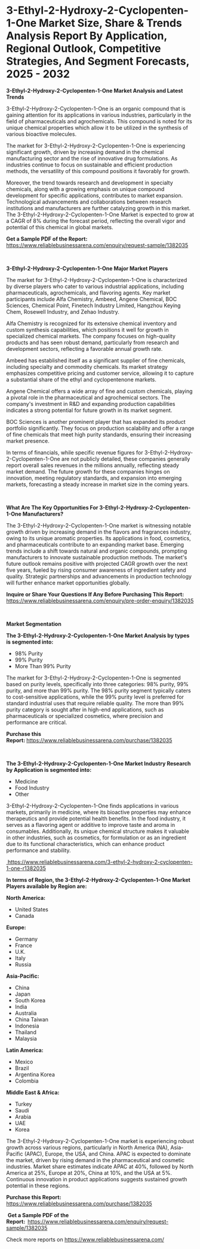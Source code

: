 <p><h1>3-Ethyl-2-Hydroxy-2-Cyclopenten-1-One Market Size, Share & Trends Analysis Report By Application, Regional Outlook, Competitive Strategies, And Segment Forecasts, 2025 - 2032</h1></p><p><strong>3-Ethyl-2-Hydroxy-2-Cyclopenten-1-One Market Analysis and Latest Trends</strong></p>
<p><p>3-Ethyl-2-Hydroxy-2-Cyclopenten-1-One is an organic compound that is gaining attention for its applications in various industries, particularly in the field of pharmaceuticals and agrochemicals. This compound is noted for its unique chemical properties which allow it to be utilized in the synthesis of various bioactive molecules. </p><p>The market for 3-Ethyl-2-Hydroxy-2-Cyclopenten-1-One is experiencing significant growth, driven by increasing demand in the chemical manufacturing sector and the rise of innovative drug formulations. As industries continue to focus on sustainable and efficient production methods, the versatility of this compound positions it favorably for growth. </p><p>Moreover, the trend towards research and development in specialty chemicals, along with a growing emphasis on unique compound development for specific applications, contributes to market expansion. Technological advancements and collaborations between research institutions and manufacturers are further catalyzing growth in this market. The 3-Ethyl-2-Hydroxy-2-Cyclopenten-1-One Market is expected to grow at a CAGR of 8% during the forecast period, reflecting the overall vigor and potential of this chemical in global markets.</p></p>
<p><strong>Get a Sample PDF of the Report:&nbsp;</strong> <a href="https://www.reliablebusinessarena.com/enquiry/request-sample/1382035?utm_campaign=2238&utm_medium=2&utm_source=Github&utm_content=ia&utm_term=01022025&utm_id=3-ethyl-2-hydroxy-2-cyclopenten-1-one">https://www.reliablebusinessarena.com/enquiry/request-sample/1382035</a></p>
<p>&nbsp;</p>
<p><strong>3-Ethyl-2-Hydroxy-2-Cyclopenten-1-One Major Market Players</strong></p>
<p><p>The market for 3-Ethyl-2-Hydroxy-2-Cyclopenten-1-One is characterized by diverse players who cater to various industrial applications, including pharmaceuticals, agrochemicals, and flavoring agents. Key market participants include Alfa Chemistry, Ambeed, Angene Chemical, BOC Sciences, Chemical Point, Finetech Industry Limited, Hangzhou Keying Chem, Rosewell Industry, and Zehao Industry.</p><p>Alfa Chemistry is recognized for its extensive chemical inventory and custom synthesis capabilities, which positions it well for growth in specialized chemical markets. The company focuses on high-quality products and has seen robust demand, particularly from research and development sectors, reflecting a favorable annual growth rate.</p><p>Ambeed has established itself as a significant supplier of fine chemicals, including specialty and commodity chemicals. Its market strategy emphasizes competitive pricing and customer service, allowing it to capture a substantial share of the ethyl and cyclopentenone markets.</p><p>Angene Chemical offers a wide array of fine and custom chemicals, playing a pivotal role in the pharmaceutical and agrochemical sectors. The company's investment in R&D and expanding production capabilities indicates a strong potential for future growth in its market segment.</p><p>BOC Sciences is another prominent player that has expanded its product portfolio significantly. They focus on production scalability and offer a range of fine chemicals that meet high purity standards, ensuring their increasing market presence.</p><p>In terms of financials, while specific revenue figures for 3-Ethyl-2-Hydroxy-2-Cyclopenten-1-One are not publicly detailed, these companies generally report overall sales revenues in the millions annually, reflecting steady market demand. The future growth for these companies hinges on innovation, meeting regulatory standards, and expansion into emerging markets, forecasting a steady increase in market size in the coming years.</p></p>
<p>&nbsp;</p>
<p><strong>What Are The Key Opportunities For 3-Ethyl-2-Hydroxy-2-Cyclopenten-1-One Manufacturers?</strong></p>
<p><p>The 3-Ethyl-2-Hydroxy-2-Cyclopenten-1-One market is witnessing notable growth driven by increasing demand in the flavors and fragrances industry, owing to its unique aromatic properties. Its applications in food, cosmetics, and pharmaceuticals contribute to an expanding market base. Emerging trends include a shift towards natural and organic compounds, prompting manufacturers to innovate sustainable production methods. The market's future outlook remains positive with projected CAGR growth over the next five years, fueled by rising consumer awareness of ingredient safety and quality. Strategic partnerships and advancements in production technology will further enhance market opportunities globally.</p></p>
<p><strong>Inquire or Share Your Questions If Any Before Purchasing This Report:</strong> <a href="https://www.reliablebusinessarena.com/enquiry/pre-order-enquiry/1382035?utm_campaign=2238&utm_medium=2&utm_source=Github&utm_content=ia&utm_term=01022025&utm_id=3-ethyl-2-hydroxy-2-cyclopenten-1-one">https://www.reliablebusinessarena.com/enquiry/pre-order-enquiry/1382035</a></p>
<p>&nbsp;</p>
<p><strong>Market Segmentation</strong></p>
<p><strong>The 3-Ethyl-2-Hydroxy-2-Cyclopenten-1-One Market Analysis by types is segmented into:</strong></p>
<p><ul><li>98% Purity</li><li>99% Purity</li><li>More Than 99% Purity</li></ul></p>
<p><p>The market for 3-Ethyl-2-Hydroxy-2-Cyclopenten-1-One is segmented based on purity levels, specifically into three categories: 98% purity, 99% purity, and more than 99% purity. The 98% purity segment typically caters to cost-sensitive applications, while the 99% purity level is preferred for standard industrial uses that require reliable quality. The more than 99% purity category is sought after in high-end applications, such as pharmaceuticals or specialized cosmetics, where precision and performance are critical.</p></p>
<p><strong>Purchase this Report:&nbsp;</strong><a href="https://www.reliablebusinessarena.com/purchase/1382035?utm_campaign=2238&utm_medium=2&utm_source=Github&utm_content=ia&utm_term=01022025&utm_id=3-ethyl-2-hydroxy-2-cyclopenten-1-one">https://www.reliablebusinessarena.com/purchase/1382035</a></p>
<p>&nbsp;</p>
<p><strong>The 3-Ethyl-2-Hydroxy-2-Cyclopenten-1-One Market Industry Research by Application is segmented into:</strong></p>
<p><ul><li>Medicine</li><li>Food Industry</li><li>Other</li></ul></p>
<p><p>3-Ethyl-2-Hydroxy-2-Cyclopenten-1-One finds applications in various markets, primarily in medicine, where its bioactive properties may enhance therapeutics and provide potential health benefits. In the food industry, it serves as a flavoring agent or additive to improve taste and aroma in consumables. Additionally, its unique chemical structure makes it valuable in other industries, such as cosmetics, for formulation or as an ingredient due to its functional characteristics, which can enhance product performance and stability.</p></p>
<p><a href="https://www.reliablebusinessarena.com/3-ethyl-2-hydroxy-2-cyclopenten-1-one-r1382035?utm_campaign=2238&utm_medium=2&utm_source=Github&utm_content=ia&utm_term=01022025&utm_id=3-ethyl-2-hydroxy-2-cyclopenten-1-one">&nbsp;https://www.reliablebusinessarena.com/3-ethyl-2-hydroxy-2-cyclopenten-1-one-r1382035</a></p>
<p><strong>In terms of Region, the 3-Ethyl-2-Hydroxy-2-Cyclopenten-1-One Market Players available by Region are:</strong></p>
<p>
    <p> <strong> North America: </strong>
        <ul>
            <li>United States</li>
            <li>Canada</li>
        </ul>
        </p> 
    <p> <strong> Europe: </strong>
        <ul>
            <li>Germany</li>
            <li>France</li>
            <li>U.K.</li>
            <li>Italy</li>
            <li>Russia</li>
        </ul>
        </p> 
    <p> <strong> Asia-Pacific: </strong>
        <ul>
            <li>China</li>
            <li>Japan</li>
            <li>South Korea</li>
            <li>India</li>
            <li>Australia</li>
            <li>China Taiwan</li>
            <li>Indonesia</li>
            <li>Thailand</li>
            <li>Malaysia</li>
        </ul>
        </p> 
    <p> <strong> Latin America: </strong>
        <ul>
            <li>Mexico</li>
            <li>Brazil</li>
            <li>Argentina Korea</li>
            <li>Colombia</li>
        </ul>
        </p> 
    <p> <strong> Middle East & Africa: </strong>
        <ul>
            <li>Turkey</li>
            <li>Saudi</li>
            <li>Arabia</li>
            <li>UAE</li>
            <li>Korea</li>
        </ul>
    </p>
    </p>
<p><p>The 3-Ethyl-2-Hydroxy-2-Cyclopenten-1-One market is experiencing robust growth across various regions, particularly in North America (NA), Asia-Pacific (APAC), Europe, the USA, and China. APAC is expected to dominate the market, driven by rising demand in the pharmaceutical and cosmetic industries. Market share estimates indicate APAC at 40%, followed by North America at 25%, Europe at 20%, China at 10%, and the USA at 5%. Continuous innovation in product applications suggests sustained growth potential in these regions.</p></p>
<p><strong>Purchase this Report: </strong><a href="https://www.reliablebusinessarena.com/purchase/1382035?utm_campaign=2238&utm_medium=2&utm_source=Github&utm_content=ia&utm_term=01022025&utm_id=3-ethyl-2-hydroxy-2-cyclopenten-1-one">https://www.reliablebusinessarena.com/purchase/1382035</a></p>
<p>&nbsp;<strong>Get a Sample PDF of the Report:&nbsp;&nbsp;</strong><a href="https://www.reliablebusinessarena.com/enquiry/request-sample/1382035?utm_campaign=2238&utm_medium=2&utm_source=Github&utm_content=ia&utm_term=01022025&utm_id=3-ethyl-2-hydroxy-2-cyclopenten-1-one">https://www.reliablebusinessarena.com/enquiry/request-sample/1382035</a></p>
<p><strong></strong></p>
<p>Check more reports on <a href="https://www.reliablebusinessarena.com/?utm_campaign=2238&utm_medium=2&utm_source=Github&utm_content=ia&utm_term=01022025&utm_id=3-ethyl-2-hydroxy-2-cyclopenten-1-one">https://www.reliablebusinessarena.com/</a></p>